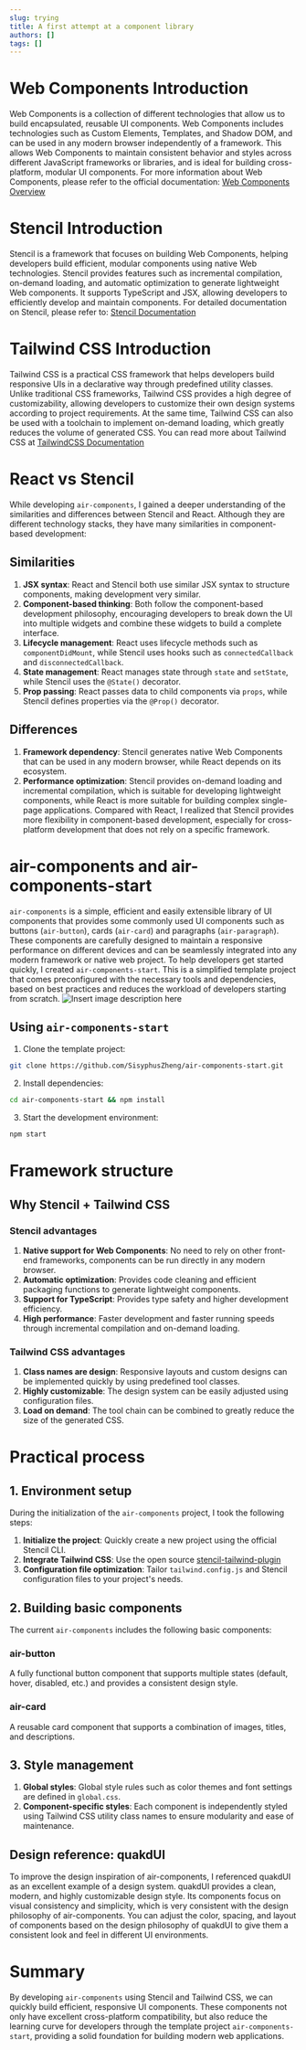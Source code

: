 ```yaml
---
slug: trying
title: A first attempt at a component library
authors: []
tags: []
---
```

<!-- truncate -->
# Web Components Introduction
Web Components is a collection of different technologies that allow us to build encapsulated, reusable UI components. Web Components includes technologies such as Custom Elements, Templates, and Shadow DOM, and can be used in any modern browser independently of a framework. This allows Web Components to maintain consistent behavior and styles across different JavaScript frameworks or libraries, and is ideal for building cross-platform, modular UI components.
For more information about Web Components, please refer to the official documentation: [Web Components Overview](https://developer.mozilla.org/en-US/docs/Web/Web_Components)
# Stencil Introduction
Stencil is a framework that focuses on building Web Components, helping developers build efficient, modular components using native Web technologies. Stencil provides features such as incremental compilation, on-demand loading, and automatic optimization to generate lightweight Web components. It supports TypeScript and JSX, allowing developers to efficiently develop and maintain components.
For detailed documentation on Stencil, please refer to: [Stencil Documentation](https://stenciljs.com/docs)
# Tailwind CSS Introduction
Tailwind CSS is a practical CSS framework that helps developers build responsive UIs in a declarative way through predefined utility classes. Unlike traditional CSS frameworks, Tailwind CSS provides a high degree of customizability, allowing developers to customize their own design systems according to project requirements. At the same time, Tailwind CSS can also be used with a toolchain to implement on-demand loading, which greatly reduces the volume of generated CSS.
You can read more about Tailwind CSS at [TailwindCSS Documentation](https://tailwindcss.com/docs)
# React vs Stencil
While developing `air-components`, I gained a deeper understanding of the similarities and differences between Stencil and React. Although they are different technology stacks, they have many similarities in component-based development:
## Similarities
1. **JSX syntax**: React and Stencil both use similar JSX syntax to structure components, making development very similar.
2. **Component-based thinking**: Both follow the component-based development philosophy, encouraging developers to break down the UI into multiple widgets and combine these widgets to build a complete interface.
3. **Lifecycle management**: React uses lifecycle methods such as `componentDidMount`, while Stencil uses hooks such as `connectedCallback` and `disconnectedCallback`.
4. **State management**: React manages state through `state` and `setState`, while Stencil uses the `@State()` decorator.
5. **Prop passing**: React passes data to child components via `props`, while Stencil defines properties via the `@Prop()` decorator.
## Differences
1. **Framework dependency**: Stencil generates native Web Components that can be used in any modern browser, while React depends on its ecosystem.
2. **Performance optimization**: Stencil provides on-demand loading and incremental compilation, which is suitable for developing lightweight components, while React is more suitable for building complex single-page applications.
Compared with React, I realized that Stencil provides more flexibility in component-based development, especially for cross-platform development that does not rely on a specific framework.
# air-components and air-components-start
`air-components` is a simple, efficient and easily extensible library of UI components that provides some commonly used UI components such as buttons (`air-button`), cards (`air-card`) and paragraphs (`air-paragraph`). These components are carefully designed to maintain a responsive performance on different devices and can be seamlessly integrated into any modern framework or native web project.
To help developers get started quickly, I created `air-components-start`. This is a simplified template project that comes preconfigured with the necessary tools and dependencies, based on best practices and reduces the workload of developers starting from scratch.
![Insert image description here](https://i-blog.csdnimg.cn/direct/ccc22c07e0d246478d3c3d31797b312b.jpeg#pic_center)
## Using `air-components-start`
1. Clone the template project:
```bash
git clone https://github.com/SisyphusZheng/air-components-start.git
```
2. Install dependencies:
```bash
cd air-components-start && npm install
```
3. Start the development environment:
```bash
npm start
```
# Framework structure
## Why Stencil + Tailwind CSS
### Stencil advantages
1. **Native support for Web Components**: No need to rely on other front-end frameworks, components can be run directly in any modern browser.
2. **Automatic optimization**: Provides code cleaning and efficient packaging functions to generate lightweight components.
3. **Support for TypeScript**: Provides type safety and higher development efficiency.
4. **High performance**: Faster development and faster running speeds through incremental compilation and on-demand loading.
### Tailwind CSS advantages
1. **Class names are design**: Responsive layouts and custom designs can be implemented quickly by using predefined tool classes.
2. **Highly customizable**: The design system can be easily adjusted using configuration files.
3. **Load on demand**: The tool chain can be combined to greatly reduce the size of the generated CSS.
# Practical process
## 1. Environment setup
During the initialization of the `air-components` project, I took the following steps:
1. **Initialize the project**: Quickly create a new project using the official Stencil CLI.
2. **Integrate Tailwind CSS**: Use the open source [stencil-tailwind-plugin
](https://www.npmjs.com/package/stencil-tailwind-plugin)
3. **Configuration file optimization**: Tailor `tailwind.config.js` and Stencil configuration files to your project's needs.
## 2. Building basic components
The current `air-components` includes the following basic components:
### air-button
A fully functional button component that supports multiple states (default, hover, disabled, etc.) and provides a consistent design style.
### air-card
A reusable card component that supports a combination of images, titles, and descriptions.
## 3. Style management
1. **Global styles**: Global style rules such as color themes and font settings are defined in `global.css`.
2. **Component-specific styles**: Each component is independently styled using Tailwind CSS utility class names to ensure modularity and ease of maintenance.
## Design reference: quakdUI
To improve the design inspiration of air-components, I referenced quakdUI as an excellent example of a design system. quakdUI provides a clean, modern, and highly customizable design style. Its components focus on visual consistency and simplicity, which is very consistent with the design philosophy of air-components. You can adjust the color, spacing, and layout of components based on the design philosophy of quakdUI to give them a consistent look and feel in different UI environments.
# Summary
By developing `air-components` using Stencil and Tailwind CSS, we can quickly build efficient, responsive UI components. These components not only have excellent cross-platform compatibility, but also reduce the learning curve for developers through the template project `air-components-start`, providing a solid foundation for building modern web applications.
